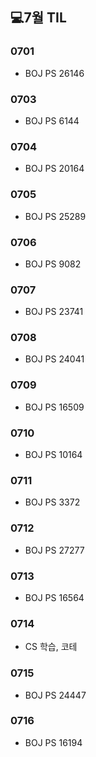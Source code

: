 ## 💻7월 TIL

### 0701
  * BOJ PS 26146

### 0703
  * BOJ PS 6144

### 0704
  * BOJ PS 20164

### 0705
  * BOJ PS 25289

### 0706
  * BOJ PS 9082

### 0707
  * BOJ PS 23741

### 0708
  * BOJ PS 24041

### 0709
  * BOJ PS 16509

### 0710
  * BOJ PS 10164

### 0711
  * BOJ PS 3372

### 0712
  * BOJ PS 27277

### 0713
  * BOJ PS 16564

### 0714
  * CS 학습, 코테

### 0715
  * BOJ PS 24447

### 0716
  * BOJ PS 16194
